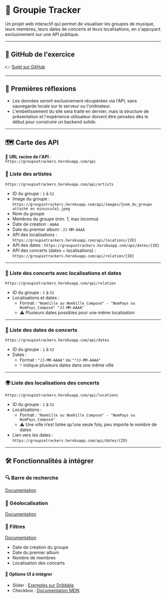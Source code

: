 # 🎸 Groupie Tracker

Un projet web interactif qui permet de visualiser les groupes de musique, leurs membres, leurs dates de concerts et leurs localisations, en s'appuyant exclusivement sur une API publique.

---

## 📂 GitHub de l'exercice

👉 [Sujet sur GitHub](https://github.com/01-edu/public/tree/master/subjects/groupie-tracker)

---

## 🧠 Premières réflexions

- Les données seront exclusivement récupérées via l'API, sans sauvegarde locale sur le serveur ou l'ordinateur.
- L'embellissement du site sera traité en dernier, mais la structure de présentation et l'expérience utilisateur doivent être pensées dès le début pour construire un backend solide.

---

## 🗺️ Carte des API

📍 **URL racine de l'API** :  
`https://groupietrackers.herokuapp.com/api`

### 🎤 Liste des artistes  
`https://groupietrackers.herokuapp.com/api/artists`

- ID du groupe : `1` à `52`
- Image du groupe : `https://groupietrackers.herokuapp.com/api/images/{nom_du_groupe attaché en minuscule}.jpeg`
- Nom du groupe
- Membres du groupe (min. 1, max inconnu)
- Date de création : `AAAA`
- Date du premier album : `JJ-MM-AAAA`
- API des localisations : `https://groupietrackers.herokuapp.com/api/locations/{ID}`
- API des dates : `https://groupietrackers.herokuapp.com/api/dates/{ID}`
- API des concerts (dates + localisations) : `https://groupietrackers.herokuapp.com/api/relation/{ID}`

---

### 📅 Liste des concerts avec localisations et dates  
`https://groupietrackers.herokuapp.com/api/relation`

- ID du groupe : `1` à `52`
- Localisations et dates :
  - Format : `"NomVille ou NomVille_Composé" - "NomPays ou NomPays_Composé" "JJ-MM-AAAA"`
  - ⚠️ Plusieurs dates possibles pour une même localisation

---

### 📆 Liste des dates de concerts  
`https://groupietrackers.herokuapp.com/api/dates`

- ID du groupe : `1` à `52`
- Dates :
  - Format : `"JJ-MM-AAAA"` ou `"*JJ-MM-AAAA"`
  - `*` indique plusieurs dates dans une même ville

---

### 🌍 Liste des localisations des concerts  
`https://groupietrackers.herokuapp.com/api/locations`

- ID du groupe : `1` à `52`
- Localisations :
  - Format : `"NomVille ou NomVille_Composé" - "NomPays ou NomPays_Composé"`
  - ⚠️ Une ville n’est listée qu’une seule fois, peu importe le nombre de dates
- Lien vers les dates : `https://groupietrackers.herokuapp.com/api/dates/{ID}`

---

## 🛠️ Fonctionnalités à intégrer

### 🔍 Barre de recherche  
[Documentation](https://github.com/01-edu/public/tree/master/subjects/groupie-tracker/search-bar)

### 📌 Géolocalisation  
[Documentation](https://github.com/01-edu/public/tree/master/subjects/groupie-tracker/geolocalization)

### 🧰 Filtres  
[Documentation](https://github.com/01-edu/public/tree/master/subjects/groupie-tracker/filters)

- Date de création du groupe
- Date du premier album
- Nombre de membres
- Localisation des concerts

#### 🧩 Options UI à intégrer

- Slider : [Exemples sur Dribbble](https://dribbble.com/search/filter-slider)
- Checkbox : [Documentation MDN](https://developer.mozilla.org/fr/docs/Web/HTML/Reference/Elements/input/checkbox)
